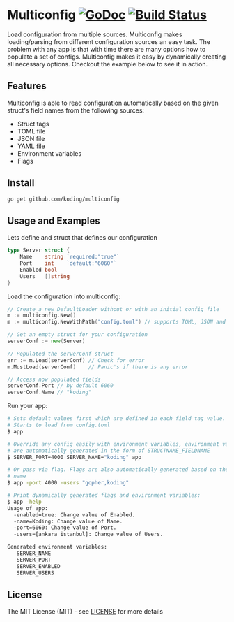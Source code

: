 # Multiconfig [![GoDoc](https://godoc.org/github.com/koding/multiconfig?status.svg)](http://godoc.org/github.com/koding/multiconfig) [![Build Status](https://travis-ci.org/koding/multiconfig.svg?branch=master)](https://travis-ci.org/koding/multiconfig)

Load configuration from multiple sources. Multiconfig makes loading/parsing
from different configuration sources an easy task. The problem with any app is
that with time there are many options how to populate a set of configs.
Multiconfig makes it easy by dynamically creating all necessary options.
Checkout the example below to see it in action.

## Features

Multiconfig is able to read configuration automatically based on the given struct's field names from the following sources:

* Struct tags
* TOML file
* JSON file
* YAML file
* Environment variables
* Flags


## Install

```bash
go get github.com/koding/multiconfig
```

## Usage and Examples

Lets define and struct that defines our configuration

```go
type Server struct {
	Name    string `required:"true"`
	Port    int    `default:"6060"`
	Enabled bool
	Users   []string
}
```

Load the configuration into multiconfig:

```go
// Create a new DefaultLoader without or with an initial config file
m := multiconfig.New()
m := multiconfig.NewWithPath("config.toml") // supports TOML, JSON and YAML

// Get an empty struct for your configuration
serverConf := new(Server)

// Populated the serverConf struct
err := m.Load(serverConf) // Check for error
m.MustLoad(serverConf)    // Panic's if there is any error

// Access now populated fields
serverConf.Port // by default 6060
serverConf.Name // "koding"
```

Run your app:

```sh
# Sets default values first which are defined in each field tag value. 
# Starts to load from config.toml
$ app

# Override any config easily with environment variables, environment variables
# are automatically generated in the form of STRUCTNAME_FIELDNAME
$ SERVER_PORT=4000 SERVER_NAME="koding" app

# Or pass via flag. Flags are also automatically generated based on the field
# name
$ app -port 4000 -users "gopher,koding"

# Print dynamically generated flags and environment variables:
$ app -help
Usage of app:
  -enabled=true: Change value of Enabled.
  -name=Koding: Change value of Name.
  -port=6060: Change value of Port.
  -users=[ankara istanbul]: Change value of Users.

Generated environment variables:
   SERVER_NAME
   SERVER_PORT
   SERVER_ENABLED
   SERVER_USERS
```


## License

The MIT License (MIT) - see [LICENSE](/LICENSE) for more details
